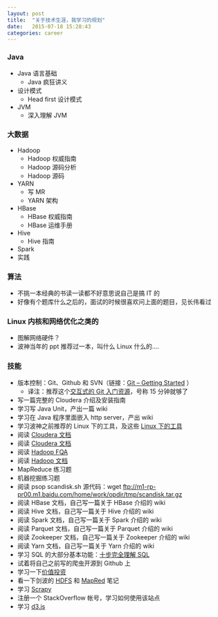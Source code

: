 ```yaml
---
layout: post
title:  "关于技术生涯，我学习的规划"
date:   2015-07-18 15:28:43
categories: career
---
```


### Java
* Java 语言基础
    * Java 疯狂讲义
* 设计模式
    * Head first 设计模式
* JVM
    * 深入理解 JVM

### 大数据
* Hadoop
    * Hadoop 权威指南
    * Hadoop 源码分析
    * Hadoop 源码
* YARN
    * 写 MR
    * YARN 架构
* HBase
    * HBase 权威指南
    * HBase 运维手册
* Hive
    * Hive 指南
* Spark
* 实践

### 算法
* 不挑一本经典的书读一读都不好意思说自己是搞 IT 的
* 好像有个题库什么之后的，面试的时候很喜欢问上面的题目，见长伟看过

### Linux 内核和网络优化之类的
* 图解网络硬件？
* 波神当年的 ppt 推荐过一本，叫什么 Linux 什么的....

### 技能
* 版本控制：Git、Github 和 SVN（链接：[Git – Getting Started](http://git-scm.com/book/zh/v1) ）
    * 译注：推荐这个[交互式的 Git 入门资源](http://hao.jobbole.com/try-git/)，号称 15 分钟就够了
* 写一篇完整的 Cloudera 介绍及安装指南
* 学习写 Java Unit，产出一篇 wiki
* 学习在 Java 程序里面嵌入 http server，产出 wiki
* 学习波神之前推荐的 Linux 下的工具，及这些 [Linux 下的工具](http://linuxtools-rst.readthedocs.org/zh_CN/latest/index.html)
* 阅读 [Cloudera 文档](http://www.cloudera.com/content/cloudera/zh-CN/documentation/core/v5-3-x/topics/cm_ig_installing_configuring_dbs.html)
* 阅读 [Cloudera 文档](http://www.cloudera.com/content/cloudera/zh-CN/documentation/core/v5-3-x/topics/cm_intro_primer.html)
* 阅读 [Hadoop FQA](https://wiki.apache.org/hadoop/FAQ)
* 阅读 [Hadoop 文档](https://wiki.apache.org/hadoop/)
* MapReduce 练习题
* 机器挖掘练习题
* 阅读 psop scandisk.sh 源代码：wget ftp://m1-rp-pr00.m1.baidu.com/home/work/opdir/tmp/scandisk.tar.gz
* 阅读 HBase 文档，自己写一篇关于 HBase 介绍的 wiki
* 阅读 Hive 文档，自己写一篇关于 Hive 介绍的 wiki
* 阅读 Spark 文档，自己写一篇关于 Spark 介绍的 wiki
* 阅读 Parquet 文档，自己写一篇关于 Parquet 介绍的 wiki
* 阅读 Zookeeper 文档，自己写一篇关于 Zookeeper 介绍的 wiki
* 阅读 Yarn 文档，自己写一篇关于 Yarn 介绍的 wiki
* 学习 SQL 的大部分基本功能：[十步完全理解 SQL](http://blog.jobbole.com/55086/)
* 试着将自己之前写的爬虫开源到 Github 上
* 学习一下[价值投资](http://www.ichangtou.com/)
* 看一下剑波的 [HDFS](http://fe.baidu.com/doc/rp/hadoop/hdfs.text) 和 [MapRed](http://fe.baidu.com/doc/rp/hadoop/mapreduce.text) 笔记
* 学习 [Scrapy](http://hao.jobbole.com/python-scrapy/)
* 注册一个 StackOverflow 帐号，学习如何使用该站点
* 学习 [d3.js](https://github.com/mbostock/d3/wiki/Gallery)

[jekyll-gh]: https://github.com/jekyll/jekyll
[jekyll]:    http://jekyllrb.com


